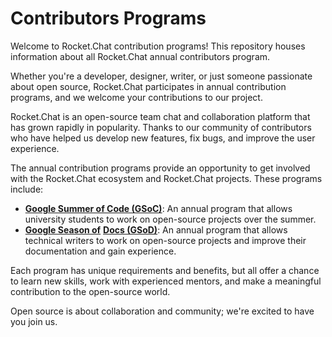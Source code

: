 # Contributors Programs

Welcome to Rocket.Chat contribution programs! This repository houses information about all Rocket.Chat annual contributors program.

Whether you're a developer, designer, writer, or just someone passionate about open source, Rocket.Chat participates in annual contribution programs, and we welcome your contributions to our project.

Rocket.Chat is an open-source team chat and collaboration platform that has grown rapidly in popularity. Thanks to our community of contributors who have helped us develop new features, fix bugs, and improve the user experience.

The annual contribution programs provide an opportunity to get involved with the Rocket.Chat ecosystem and Rocket.Chat projects. These programs include:

* [**Google Summer of Code (GSoC)**](google-summer-of-code/): An annual program that allows university students to work on open-source projects over the summer.
* [**Google Season of**](google-season-of-docs/) [ **Docs (GSoD)**](google-season-of-docs/): An annual program that allows technical writers to work on open-source projects and improve their documentation and gain experience.

Each program has unique requirements and benefits, but all offer a chance to learn new skills, work with experienced mentors, and make a meaningful contribution to the open-source world.

Open source is about collaboration and community; we're excited to have you join us.

